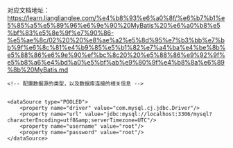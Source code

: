 
对应文档地址：
https://learn.lianglianglee.com/%e4%b8%93%e6%a0%8f/%e6%b7%b1%e5%85%a5%e5%89%96%e6%9e%90%20MyBatis%20%e6%a0%b8%e5%bf%83%e5%8e%9f%e7%90%86-%e5%ae%8c/02%20%20%e8%ae%a2%e5%8d%95%e7%b3%bb%e7%bb%9f%e6%8c%81%e4%b9%85%e5%b1%82%e7%a4%ba%e4%be%8b%e5%88%86%e6%9e%90%ef%bc%8c20%20%e5%88%86%e9%92%9f%e5%b8%a6%e4%bd%a0%e5%bf%ab%e9%80%9f%e4%b8%8a%e6%89%8b%20MyBatis.md

```
<!-- 配置数据源的类型，以及数据库连接的相关信息 -->


<dataSource type="POOLED">
    <property name="driver" value="com.mysql.cj.jdbc.Driver"/>
    <property name="url" value="jdbc:mysql://localhost:3306/mysql?characterEncoding=utf8&amp;serverTimezone=UTC"/>
    <property name="username" value="root"/>
    <property name="password" value="root"/>
</dataSource>

```